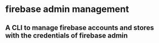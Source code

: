 # firebase admin management

## A CLI to manage firebase accounts and stores with the credentials of firebase admin
